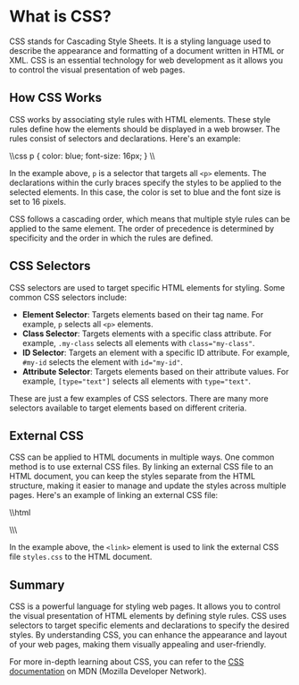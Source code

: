 
# What is CSS?

CSS stands for Cascading Style Sheets. It is a styling language used to describe the appearance and formatting of a document written in HTML or XML. CSS is an essential technology for web development as it allows you to control the visual presentation of web pages.

## How CSS Works

CSS works by associating style rules with HTML elements. These style rules define how the elements should be displayed in a web browser. The rules consist of selectors and declarations. Here's an example:

\\\css
p {
  color: blue;
  font-size: 16px;
}
\\\

In the example above, `p` is a selector that targets all `<p>` elements. The declarations within the curly braces specify the styles to be applied to the selected elements. In this case, the color is set to blue and the font size is set to 16 pixels.

CSS follows a cascading order, which means that multiple style rules can be applied to the same element. The order of precedence is determined by specificity and the order in which the rules are defined.

## CSS Selectors

CSS selectors are used to target specific HTML elements for styling. Some common CSS selectors include:

- **Element Selector**: Targets elements based on their tag name. For example, `p` selects all `<p>` elements.
- **Class Selector**: Targets elements with a specific class attribute. For example, `.my-class` selects all elements with `class="my-class"`.
- **ID Selector**: Targets an element with a specific ID attribute. For example, `#my-id` selects the element with `id="my-id"`.
- **Attribute Selector**: Targets elements based on their attribute values. For example, `[type="text"]` selects all elements with `type="text"`.

These are just a few examples of CSS selectors. There are many more selectors available to target elements based on different criteria.

## External CSS

CSS can be applied to HTML documents in multiple ways. One common method is to use external CSS files. By linking an external CSS file to an HTML document, you can keep the styles separate from the HTML structure, making it easier to manage and update the styles across multiple pages. Here's an example of linking an external CSS file:

\\\html
<link rel="stylesheet" href="styles.css">
\\\

In the example above, the `<link>` element is used to link the external CSS file `styles.css` to the HTML document.

## Summary

CSS is a powerful language for styling web pages. It allows you to control the visual presentation of HTML elements by defining style rules. CSS uses selectors to target specific elements and declarations to specify the desired styles. By understanding CSS, you can enhance the appearance and layout of your web pages, making them visually appealing and user-friendly.

For more in-depth learning about CSS, you can refer to the [CSS documentation](https://developer.mozilla.org/en-US/docs/Web/CSS) on MDN (Mozilla Developer Network).
